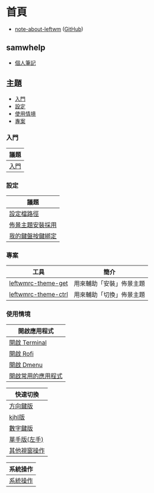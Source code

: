 
# 首頁

* [note-about-leftwm](https://samwhelp.github.io/note-about-leftwm/) ([GitHub](https://github.com/samwhelp/note-about-leftwm))


## samwhelp

* [個人筆記](https://samwhelp.github.io/book/)


## 主題

* [入門](#入門)
* [設定](#設定)
* [使用情境](#使用情境)
* [專案](#專案)


### 入門

| 議題 |
| --- |
| [入門](https://samwhelp.github.io/note-about-leftwm/read/start.html) |


### 設定

| 議題 |
| --- |
| [設定檔路徑](https://samwhelp.github.io/note-about-leftwm/read/config.html) |
| [佈景主題安裝採用](https://samwhelp.github.io/note-about-leftwm/read/config/theme.html) |
| [我的鍵盤按鍵綁定](https://samwhelp.github.io/note-about-leftwm/read/config/keybind.html) |


### 專案

| 工具 | 簡介 |
| --- | --- |
| [leftwmrc-theme-get](https://samwhelp.github.io/note-about-leftwm/read/project/leftwmrc-profile/leftwmrc-theme-get.html) | 用來輔助「安裝」佈景主題 |
| [leftwmrc-theme-ctrl](https://samwhelp.github.io/note-about-leftwm/read/project/leftwmrc-profile/leftwmrc-theme-ctrl.html) | 用來輔助「切換」佈景主題 |

### 使用情境

| 開啟應用程式 |
| --- |
| [開啟 Terminal](https://samwhelp.github.io/note-about-leftwm/read/scenario/launch-terminal) |
| [開啟 Rofi](https://samwhelp.github.io/note-about-leftwm/read/scenario/launch-rofi) |
| [開啟 Dmenu](https://samwhelp.github.io/note-about-leftwm/read/scenario/launch-dmenu) |
| [開啟常用的應用程式](https://samwhelp.github.io/note-about-leftwm/read/scenario/launch-favorite-app) |


| 快速切換 |
| --- |
| [方向鍵版](https://samwhelp.github.io/note-about-leftwm/read/scenario/quick-switch-by-arrow-key) |
| [kjhl版](https://samwhelp.github.io/note-about-leftwm/read/scenario/quick-switch-by-arrow-key) |
| [數字鍵版](https://samwhelp.github.io/note-about-leftwm/read/scenario/quick-switch-by-number-key) |
| [單手版(左手)](https://samwhelp.github.io/note-about-leftwm/read/scenario/quick-switch-by-single-hand) |
| [其他視窗操作](https://samwhelp.github.io/note-about-leftwm/read/scenario/window-control) |


| 系統操作 |
| --- |
| [系統操作](https://samwhelp.github.io/note-about-leftwm/read/scenario/system-control) |
